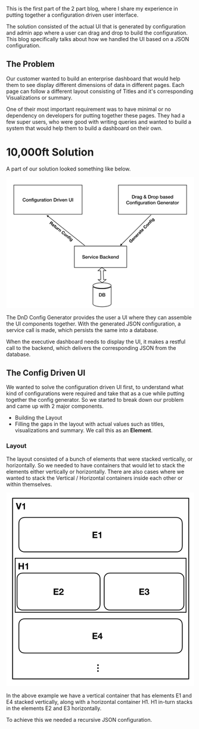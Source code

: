 This is the first part of the 2 part blog, where I share my experience in putting together a configuration driven user interface.

The solution consisted of the actual UI that is generated by configuration and admin app where a user can drag and drop to build the configuration. 
This blog specifically talks about how we handled the UI based on a JSON configuration.


## The Problem

Our customer wanted to build an enterprise dashboard that would help them to see display different dimensions of data in different pages. 
Each page can follow a different layout consisting of Titles and it's corresponding  Visualizations or summary.
 

One of their most important requirement was to have minimal or no dependency on developers for putting together these pages. 
They had a few super users, who were good with writing queries and wanted to build a system that would help them to build a dashboard on their own. 

# 10,000ft Solution
A part of our solution looked something like below. 

![Solution Blocks](./solution-blocks.png)

The DnD Config Generator provides the user a UI where they can assemble the UI components together. 
With the generated JSON configuration, a service call is made, which persists the same into a database. 

When the executive dashboard needs to display the UI, it makes a restful call to the backend, which delivers the corresponding JSON from the database. 


## The Config Driven UI

We wanted to solve the configuration driven UI first, to understand what kind of configurations were required and take that as a cue while putting together the config generator. 
So we started to break down our problem and came up with 2 major components. 

* Building the Layout
* Filling the gaps in the layout with actual values such as titles, visualizations and summary. We call this as an __Element__. 


### Layout
    
The layout consisted of a bunch of elements that were stacked vertically, or horizontally. 
So we needed to have containers that would let to stack the elements either vertically or horizontally. 
There are also cases where we wanted to stack the Vertical / Horizontal containers inside each other or within themselves.

![Layout example](./layout.png)

In the above example we have a vertical container that has elements E1 and E4 stacked vertically, along with a horizontal container H1.
H1 in-turn stacks in the elements E2 and E3 horizontally. 
  
To achieve this we needed a recursive JSON configuration.
  
